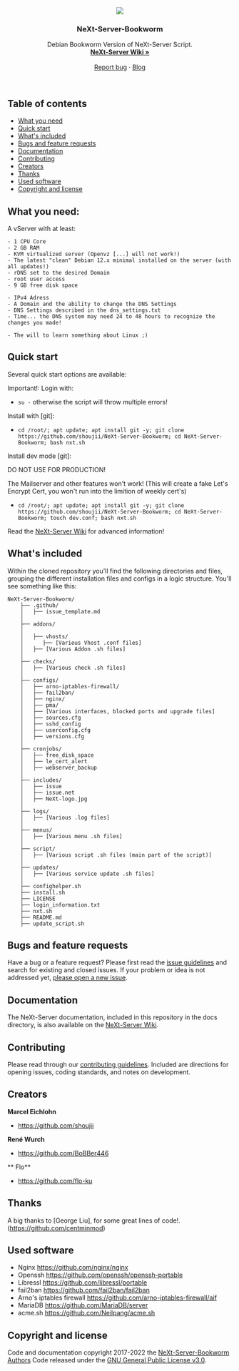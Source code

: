 <p align="center">
  <a href="https://nxtsrv.de/">
    <img src="https://raw.githubusercontent.com/shoujii/NeXt-Server-Bookworm/master/includes/NeXt-logo.jpg">
  </a>

  <h3 align="center">NeXt-Server-Bookworm</h3>

  <p align="center">
    Debian Bookworm Version of NeXt-Server Script.
    <br>
    <a href="https://github.com/shoujii/NeXt-Server-Bookworm/wiki"><strong>NeXt-Server Wiki »</strong></a>
    <br>
    <br>
    <a href="https://github.com/shoujii/NeXt-Server-Bookworm/issues/new">Report bug</a>
    ·
    <a href="https://nxtsrv.de/">Blog</a>
  </p>
</p>

<br>

## Table of contents

- [What you need](#what-you-need)
- [Quick start](#quick-start)
- [What's included](#whats-included)
- [Bugs and feature requests](#bugs-and-feature-requests)
- [Documentation](#documentation)
- [Contributing](#contributing)
- [Creators](#creators)
- [Thanks](#thanks)
- [Used software](#used-software)
- [Copyright and license](#copyright-and-license)

## What you need:

A vServer with at least:
```
- 1 CPU Core
- 2 GB RAM
- KVM virtualized server (Openvz [...] will not work!)
- The latest "clean" Debian 12.x minimal installed on the server (with all updates!)
- rDNS set to the desired Domain
- root user access
- 9 GB free disk space

- IPv4 Adress
- A Domain and the ability to change the DNS Settings
- DNS Settings described in the dns_settings.txt
- Time... the DNS system may need 24 to 48 hours to recognize the changes you made!

- The will to learn something about Linux ;)
```

## Quick start

Several quick start options are available:

Important!:
Login with:
- `su -`
otherwise the script will throw multiple errors!

Install with [git]:
- `cd /root/; apt update; apt install git -y; git clone https://github.com/shoujii/NeXt-Server-Bookworm; cd NeXt-Server-Bookworm; bash nxt.sh
`

Install dev mode [git]:

DO NOT USE FOR PRODUCTION!

The Mailserver and other features won't work!
(This will create a fake Let's Encrypt Cert, you won't run into the limition of weekly cert's)
- `cd /root/; apt update; apt install git -y; git clone https://github.com/shoujii/NeXt-Server-Bookworm; cd NeXt-Server-Bookworm; touch dev.conf; bash nxt.sh
`

Read the [NeXt-Server Wiki](https://github.com/shoujii/NeXt-Server-Bookworm/wiki) for advanced information!

## What's included

Within the cloned repository you'll find the following directories and files, grouping the different installation files and configs in a logic structure. You'll see something like this:

```
NeXt-Server-Bookworm/
    ├── .github/
    │   ├── issue_template.md
    │
    ├── addons/
    │
    │   ├── vhosts/
    │      ├── [Various Vhost .conf files]
    │   ├── [Various Addon .sh files]
    │
    ├── checks/
    │   ├── [Various check .sh files]
    │
    ├── configs/
    │   ├── arno-iptables-firewall/
    │   ├── fail2ban/
    │   ├── nginx/
    │   ├── pma/
    │   ├── [Various interfaces, blocked ports and upgrade files] 
    │   ├── sources.cfg
    │   ├── sshd_config  
    │   ├── userconfig.cfg
    │   ├── versions.cfg
    │
    ├── cronjobs/
    │   ├── free_disk_space    
    │   ├── le_cert_alert    
    │   ├── webserver_backup
    │
    ├── includes/
    │   ├── issue   
    │   ├── issue.net     
    │   ├── NeXt-logo.jpg
    │
    ├── logs/
    │   ├── [Various .log files]
    │
    ├── menus/
    │   ├── [Various menu .sh files]
    │
    ├── script/
    │   ├── [Various script .sh files (main part of the script)]
    │
    ├── updates/
    │   ├── [Various service update .sh files]
    │
    ├── confighelper.sh   
    ├── install.sh     
    ├── LICENSE
    ├── login_information.txt    
    ├── nxt.sh    
    ├── README.md
    ├── update_script.sh
```

## Bugs and feature requests

Have a bug or a feature request? Please first read the [issue guidelines]() and search for existing and closed issues. If your problem or idea is not addressed yet, [please open a new issue](https://github.com/shoujii/NeXt-Server-Bookworm/issues/new).


## Documentation

The NeXt-Server documentation, included in this repository in the docs directory, is also available on the [NeXt-Server Wiki](https://github.com/shoujii/NeXt-Server-Bookworm/wiki).

## Contributing

Please read through our [contributing guidelines](https://github.com/twbs/bootstrap/blob/master/CONTRIBUTING.md). Included are directions for opening issues, coding standards, and notes on development.

## Creators

**Marcel Eichlohn**

- <https://github.com/shoujii>

**René Wurch**

- <https://github.com/BoBBer446>

** Flo**

- <https://github.com/flo-ku>

## Thanks

A big thanks to [George Liu], for some great lines of code!.
(https://github.com/centminmod)

## Used software
- Nginx                      <https://github.com/nginx/nginx>
- Openssh                    <https://github.com/openssh/openssh-portable>
- Libressl                   <https://github.com/libressl/portable>
- fail2ban                   <https://github.com/fail2ban/fail2ban>
- Arno's iptables firewall   <https://github.com/arno-iptables-firewall/aif>
- MariaDB                    <https://github.com/MariaDB/server>
- acme.sh                    <https://github.com/Neilpang/acme.sh>

## Copyright and license

Code and documentation copyright 2017-2022 the [NeXt-Server-Bookworm Authors](https://github.com/shoujii/NeXt-Server-Bookworm/graphs/contributors)
Code released under the [GNU General Public License v3.0](https://github.com/shoujii/NeXt-Server-Bookworm/blob/master/LICENSE).
